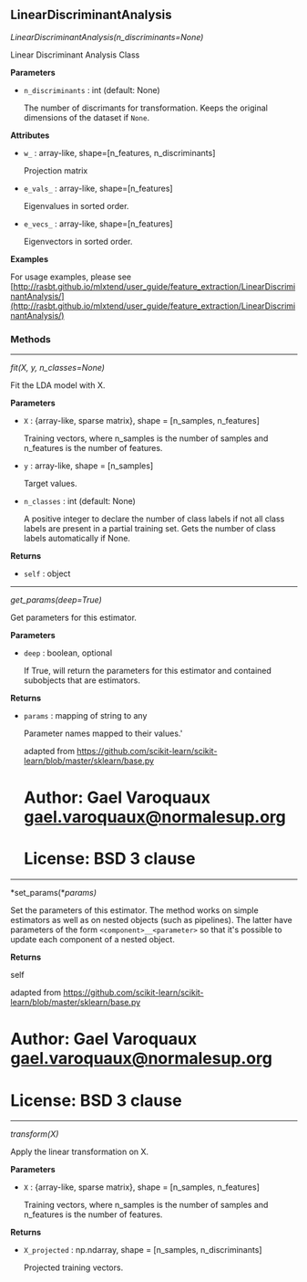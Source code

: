 ## LinearDiscriminantAnalysis

*LinearDiscriminantAnalysis(n_discriminants=None)*

Linear Discriminant Analysis Class

**Parameters**

- `n_discriminants` : int (default: None)

    The number of discrimants for transformation.
    Keeps the original dimensions of the dataset if `None`.

**Attributes**

- `w_` : array-like, shape=[n_features, n_discriminants]

    Projection matrix

- `e_vals_` : array-like, shape=[n_features]

    Eigenvalues in sorted order.

- `e_vecs_` : array-like, shape=[n_features]

    Eigenvectors in sorted order.

**Examples**

For usage examples, please see
    [http://rasbt.github.io/mlxtend/user_guide/feature_extraction/LinearDiscriminantAnalysis/](http://rasbt.github.io/mlxtend/user_guide/feature_extraction/LinearDiscriminantAnalysis/)

### Methods

<hr>

*fit(X, y, n_classes=None)*

Fit the LDA model with X.

**Parameters**

- `X` : {array-like, sparse matrix}, shape = [n_samples, n_features]

    Training vectors, where n_samples is the number of samples and
    n_features is the number of features.

- `y` : array-like, shape = [n_samples]

    Target values.

- `n_classes` : int (default: None)

    A positive integer to declare the number of class labels
    if not all class labels are present in a partial training set.
    Gets the number of class labels automatically if None.

**Returns**

- `self` : object


<hr>

*get_params(deep=True)*

Get parameters for this estimator.

**Parameters**

- `deep` : boolean, optional

    If True, will return the parameters for this estimator and
    contained subobjects that are estimators.

**Returns**

- `params` : mapping of string to any

    Parameter names mapped to their values.'

    adapted from
    https://github.com/scikit-learn/scikit-learn/blob/master/sklearn/base.py
    # Author: Gael Varoquaux <gael.varoquaux@normalesup.org>
    # License: BSD 3 clause

<hr>

*set_params(**params)*

Set the parameters of this estimator.
The method works on simple estimators as well as on nested objects
(such as pipelines). The latter have parameters of the form
``<component>__<parameter>`` so that it's possible to update each
component of a nested object.

**Returns**

self

adapted from
https://github.com/scikit-learn/scikit-learn/blob/master/sklearn/base.py
# Author: Gael Varoquaux <gael.varoquaux@normalesup.org>
# License: BSD 3 clause

<hr>

*transform(X)*

Apply the linear transformation on X.

**Parameters**

- `X` : {array-like, sparse matrix}, shape = [n_samples, n_features]

    Training vectors, where n_samples is the number of samples and
    n_features is the number of features.

**Returns**

- `X_projected` : np.ndarray, shape = [n_samples, n_discriminants]

    Projected training vectors.

